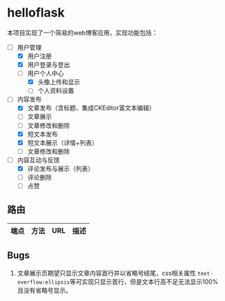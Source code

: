 # helloflask

本项目实现了一个简易的web博客应用，实现功能包括：

- [ ] 用户管理 
  - [x] 用户注册
  - [x] 用户登录与登出
  - [ ] 用户个人中心
    - [x] 头像上传和显示
    - [ ] 个人资料设置

- [ ] 内容发布
  - [x] 文章发布（含标题、集成CKEditor富文本编辑）
  - [ ] 文章展示
  - [ ] 文章修改和删除
  - [x] 短文本发布
  - [x] 短文本展示（详情+列表）
  - [ ] 文章修改和删除

- [ ] 内容互动与反馈
  - [x] 评论发布与展示（列表）
  - [ ] 评论删除
  - [ ] 点赞

## 路由

| 端点 | 方法 | URL | 描述 |
| ---- | ---- | --- | ---- | 

## Bugs

1. 文章展示页期望只显示文章内容首行并以省略号结尾，css相关属性 `text-overflow:ellipsis`等可实现只显示首行，但是文本行高不足无法显示100%且没有省略号显示。


